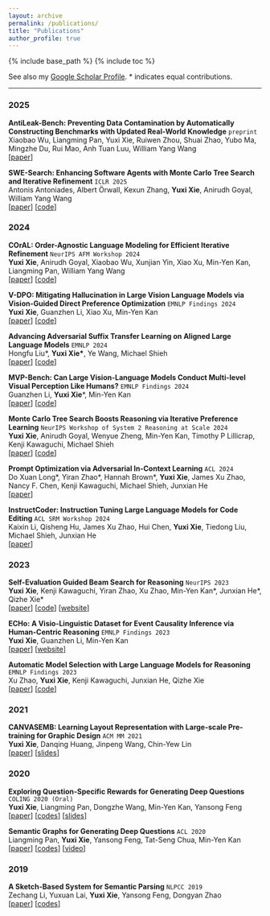 ```yaml
---
layout: archive
permalink: /publications/
title: "Publications"
author_profile: true
---
```


{% include base_path %}
{% include toc %}

See also my [Google Scholar Profile](https://scholar.google.com/citations?user=LNLECx0AAAAJ&hl).
\* indicates equal contributions.

---

### 2025

**AntiLeak-Bench: Preventing Data Contamination by Automatically Constructing Benchmarks with Updated Real-World Knowledge** `preprint`    
Xiaobao Wu, Liangming Pan, Yuxi Xie, Ruiwen Zhou, Shuai Zhao, Yubo Ma, Mingzhe Du, Rui Mao, Anh Tuan Luu, William Yang Wang    
[[paper](https://arxiv.org/abs/2412.13670)] 

**SWE-Search: Enhancing Software Agents with Monte Carlo Tree Search and Iterative Refinement** `ICLR 2025`    
Antonis Antoniades, Albert Örwall, Kexun Zhang, **Yuxi Xie**, Anirudh Goyal, William Yang Wang    
[[paper](https://arxiv.org/abs/2410.20285)] [[code](https://github.com/aorwall/moatless-tree-search)]

### 2024

**COrAL: Order-Agnostic Language Modeling for Efficient Iterative Refinement** `NeurIPS AFM Workshop 2024`    
**Yuxi Xie**, Anirudh Goyal, Xiaobao Wu, Xunjian Yin, Xiao Xu, Min-Yen Kan, Liangming Pan, William Yang Wang    
[[paper](https://arxiv.org/abs/2410.09675)] [[code](https://github.com/YuxiXie/COrAL)]

**V-DPO: Mitigating Hallucination in Large Vision Language Models via Vision-Guided Direct Preference Optimization** `EMNLP Findings 2024`    
**Yuxi Xie**, Guanzhen Li, Xiao Xu, Min-Yen Kan    
[[paper](https://arxiv.org/pdf/2411.02712v1)] [[code](https://github.com/YuxiXie/V-DPO)]

**Advancing Adversarial Suffix Transfer Learning on Aligned Large Language Models** `EMNLP 2024`    
Hongfu Liu\*, **Yuxi Xie\***, Ye Wang, Michael Shieh    
[[paper](https://www.arxiv.org/abs/2408.14866)] [[code](https://github.com/Waffle-Liu/DeGCG)]

**MVP-Bench: Can Large Vision-Language Models Conduct Multi-level Visual Perception Like Humans?** `EMNLP Findings 2024`    
Guanzhen Li, **Yuxi Xie***, Min-Yen Kan    
[[paper](https://arxiv.org/abs/2410.04345)] [[code](https://github.com/GuanzhenLi/MVP-Bench)]

**Monte Carlo Tree Search Boosts Reasoning via Iterative Preference Learning** `NeurIPS Workshop of System 2 Reasoning at Scale 2024`    
**Yuxi Xie**, Anirudh Goyal, Wenyue Zheng, Min-Yen Kan, Timothy P Lillicrap, Kenji Kawaguchi, Michael Shieh    
[[paper](https://arxiv.org/abs/2405.00451)] [[code](https://github.com/YuxiXie/MCTS-DPO)]

**Prompt Optimization via Adversarial In-Context Learning** `ACL 2024`    
Do Xuan Long\*, Yiran Zhao\*, Hannah Brown\*, **Yuxi Xie**, James Xu Zhao, Nancy F. Chen, Kenji Kawaguchi, Michael Shieh, Junxian He    
[[paper](https://openreview.net/forum?id=Uwog84Xnlr)]

**InstructCoder: Instruction Tuning Large Language Models for Code Editing** `ACL SRM Workshop 2024`    
Kaixin Li, Qisheng Hu, James Xu Zhao, Hui Chen, **Yuxi Xie**, Tiedong Liu, Michael Shieh, Junxian He    
[[paper](https://arxiv.org/abs/2310.20329)]

### 2023
**Self-Evaluation Guided Beam Search for Reasoning** `NeurIPS 2023`    
**Yuxi Xie**, Kenji Kawaguchi, Yiran Zhao, Xu Zhao, Min-Yen Kan\*, Junxian He\*, Qizhe Xie\*  
[[paper](https://arxiv.org/abs/2305.00633)] [[code](https://github.com/YuxiXie/SelfEval-Guided-Decoding)] [[website](https://guideddecoding.github.io/)]

**ECHo: A Visio-Linguistic Dataset for Event Causality Inference via Human-Centric Reasoning** `EMNLP Findings 2023`    
**Yuxi Xie**, Guanzhen Li, Min-Yen Kan  
[[paper](https://arxiv.org/abs/2305.14740)] [[website](https://github.com/YuxiXie/ECHo)]

**Automatic Model Selection with Large Language Models for Reasoning** `EMNLP Findings 2023`  
Xu Zhao, **Yuxi Xie**, Kenji Kawaguchi, Junxian He, Qizhe Xie  
[[paper](https://arxiv.org/abs/2305.14333)] [[code](https://github.com/xuzhao0/model-selection-reasoning)]

### 2021
**CANVASEMB: Learning Layout Representation with Large-scale Pre-training for Graphic Design** `ACM MM 2021`    
**Yuxi Xie**, Danqing Huang, Jinpeng Wang, Chin-Yew Lin   
[[paper](https://dl.acm.org/doi/10.1145/3474085.3475541)] [[slides](https://docs.google.com/presentation/d/1JxozAgOTkF3cqHXK7r34ihlTy-nvxwIfXtCSZs9mz7U/edit?usp=sharing)]

### 2020
**Exploring Question-Specific Rewards for Generating Deep Questions** `COLING 2020 (Oral)`   
**Yuxi Xie**, Liangming Pan, Dongzhe Wang, Min-Yen Kan, Yansong Feng    
[[paper](https://aclanthology.org/2020.coling-main.228.pdf)] [[codes](https://github.com/YuxiXie/RL-for-Question-Generation)] [[slides](https://github.com/YuxiXie/RL-for-Question-Generation/blob/main/doc/%E3%80%90SLIDES%E3%80%91Exploring%20Question-Specific%20Rewards%20for%20Generating%20Deep%20Questions.pdf)]      

**Semantic Graphs for Generating Deep Questions**  `ACL 2020`     
Liangming Pan, **Yuxi Xie**, Yansong Feng, Tat-Seng Chua, Min-Yen Kan   
[[paper](https://aclanthology.org/2020.acl-main.135.pdf)] [[codes](https://github.com/YuxiXie/SG-Deep-Question-Generation)] [[video](http://slideslive.com/38929018)]       


### 2019
**A Sketch-Based System for Semantic Parsing** `NLPCC 2019`   
Zechang Li, Yuxuan Lai, **Yuxi Xie**, Yansong Feng, Dongyan Zhao    
[[paper](https://arxiv.org/pdf/1909.00574.pdf)] [[codes](https://github.com/zechagl/NLPCC2019-Semantic-Parsing)]       
